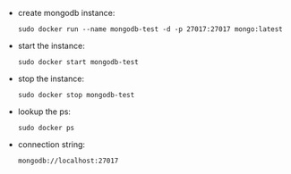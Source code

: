 * create mongodb instance:
    ```
    sudo docker run --name mongodb-test -d -p 27017:27017 mongo:latest
    ```

* start the instance:
    ```
    sudo docker start mongodb-test
    ```

* stop the instance:
    ```
    sudo docker stop mongodb-test
    ```

* lookup the ps:
    ```
    sudo docker ps
    ```

* connection string:
    ```
    mongodb://localhost:27017 
    ```